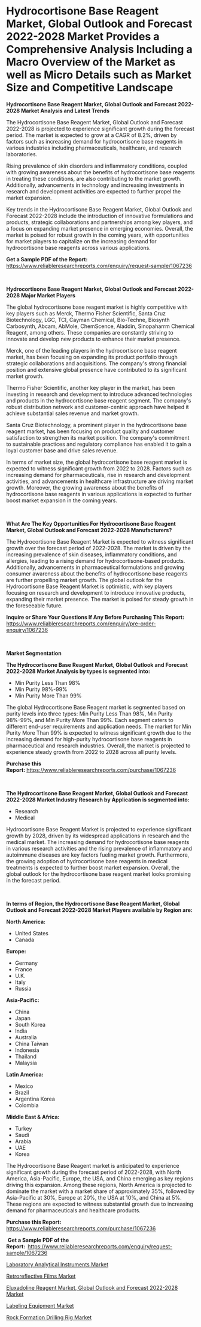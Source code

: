 <p><h1>Hydrocortisone Base Reagent Market, Global Outlook and Forecast 2022-2028 Market Provides a Comprehensive Analysis Including a Macro Overview of the Market as well as Micro Details such as Market Size and Competitive Landscape</h1></p><p><strong>Hydrocortisone Base Reagent Market, Global Outlook and Forecast 2022-2028 Market Analysis and Latest Trends</strong></p>
<p><p>The Hydrocortisone Base Reagent Market, Global Outlook and Forecast 2022-2028 is projected to experience significant growth during the forecast period. The market is expected to grow at a CAGR of 8.2%, driven by factors such as increasing demand for hydrocortisone base reagents in various industries including pharmaceuticals, healthcare, and research laboratories. </p><p>Rising prevalence of skin disorders and inflammatory conditions, coupled with growing awareness about the benefits of hydrocortisone base reagents in treating these conditions, are also contributing to the market growth. Additionally, advancements in technology and increasing investments in research and development activities are expected to further propel the market expansion.</p><p>Key trends in the Hydrocortisone Base Reagent Market, Global Outlook and Forecast 2022-2028 include the introduction of innovative formulations and products, strategic collaborations and partnerships among key players, and a focus on expanding market presence in emerging economies. Overall, the market is poised for robust growth in the coming years, with opportunities for market players to capitalize on the increasing demand for hydrocortisone base reagents across various applications.</p></p>
<p><strong>Get a Sample PDF of the Report:&nbsp;</strong> <a href="https://www.reliableresearchreports.com/enquiry/request-sample/1067236">https://www.reliableresearchreports.com/enquiry/request-sample/1067236</a></p>
<p>&nbsp;</p>
<p><strong>Hydrocortisone Base Reagent Market, Global Outlook and Forecast 2022-2028 Major Market Players</strong></p>
<p><p>The global hydrocortisone base reagent market is highly competitive with key players such as Merck, Thermo Fisher Scientific, Santa Cruz Biotechnology, LGC, TCI, Cayman Chemical, Bio-Techne, Biosynth Carbosynth, Abcam, AbMole, ChemScence, Aladdin, Sinopaharrm Chemical Reagent, among others. These companies are constantly striving to innovate and develop new products to enhance their market presence.</p><p>Merck, one of the leading players in the hydrocortisone base reagent market, has been focusing on expanding its product portfolio through strategic collaborations and acquisitions. The company's strong financial position and extensive global presence have contributed to its significant market growth.</p><p>Thermo Fisher Scientific, another key player in the market, has been investing in research and development to introduce advanced technologies and products in the hydrocortisone base reagent segment. The company's robust distribution network and customer-centric approach have helped it achieve substantial sales revenue and market growth.</p><p>Santa Cruz Biotechnology, a prominent player in the hydrocortisone base reagent market, has been focusing on product quality and customer satisfaction to strengthen its market position. The company's commitment to sustainable practices and regulatory compliance has enabled it to gain a loyal customer base and drive sales revenue.</p><p>In terms of market size, the global hydrocortisone base reagent market is expected to witness significant growth from 2022 to 2028. Factors such as increasing demand for pharmaceuticals, rise in research and development activities, and advancements in healthcare infrastructure are driving market growth. Moreover, the growing awareness about the benefits of hydrocortisone base reagents in various applications is expected to further boost market expansion in the coming years.</p></p>
<p>&nbsp;</p>
<p><strong>What Are The Key Opportunities For Hydrocortisone Base Reagent Market, Global Outlook and Forecast 2022-2028 Manufacturers?</strong></p>
<p><p>The Hydrocortisone Base Reagent Market is expected to witness significant growth over the forecast period of 2022-2028. The market is driven by the increasing prevalence of skin diseases, inflammatory conditions, and allergies, leading to a rising demand for hydrocortisone-based products. Additionally, advancements in pharmaceutical formulations and growing consumer awareness about the benefits of hydrocortisone base reagents are further propelling market growth. The global outlook for the Hydrocortisone Base Reagent Market is optimistic, with key players focusing on research and development to introduce innovative products, expanding their market presence. The market is poised for steady growth in the foreseeable future.</p></p>
<p><strong>Inquire or Share Your Questions If Any Before Purchasing This Report:</strong> <a href="https://www.reliableresearchreports.com/enquiry/pre-order-enquiry/1067236">https://www.reliableresearchreports.com/enquiry/pre-order-enquiry/1067236</a></p>
<p>&nbsp;</p>
<p><strong>Market Segmentation</strong></p>
<p><strong>The Hydrocortisone Base Reagent Market, Global Outlook and Forecast 2022-2028 Market Analysis by types is segmented into:</strong></p>
<p><ul><li>Min Purity Less Than 98%</li><li>Min Purity 98%-99%</li><li>Min Purity More Than 99%</li></ul></p>
<p><p>The global Hydrocortisone Base Reagent market is segmented based on purity levels into three types: Min Purity Less Than 98%, Min Purity 98%-99%, and Min Purity More Than 99%. Each segment caters to different end-user requirements and application needs. The market for Min Purity More Than 99% is expected to witness significant growth due to the increasing demand for high-purity hydrocortisone base reagents in pharmaceutical and research industries. Overall, the market is projected to experience steady growth from 2022 to 2028 across all purity levels.</p></p>
<p><strong>Purchase this Report:&nbsp;</strong><a href="https://www.reliableresearchreports.com/purchase/1067236">https://www.reliableresearchreports.com/purchase/1067236</a></p>
<p>&nbsp;</p>
<p><strong>The Hydrocortisone Base Reagent Market, Global Outlook and Forecast 2022-2028 Market Industry Research by Application is segmented into:</strong></p>
<p><ul><li>Research</li><li>Medical</li></ul></p>
<p><p>Hydrocortisone Base Reagent Market is projected to experience significant growth by 2028, driven by its widespread applications in research and the medical market. The increasing demand for hydrocortisone base reagents in various research activities and the rising prevalence of inflammatory and autoimmune diseases are key factors fueling market growth. Furthermore, the growing adoption of hydrocortisone base reagents in medical treatments is expected to further boost market expansion. Overall, the global outlook for the hydrocortisone base reagent market looks promising in the forecast period.</p></p>
<p>&nbsp;</p>
<p><strong>In terms of Region, the Hydrocortisone Base Reagent Market, Global Outlook and Forecast 2022-2028 Market Players available by Region are:</strong></p>
<p>
    <p> <strong> North America: </strong>
        <ul>
            <li>United States</li>
            <li>Canada</li>
        </ul>
        </p> 
    <p> <strong> Europe: </strong>
        <ul>
            <li>Germany</li>
            <li>France</li>
            <li>U.K.</li>
            <li>Italy</li>
            <li>Russia</li>
        </ul>
        </p> 
    <p> <strong> Asia-Pacific: </strong>
        <ul>
            <li>China</li>
            <li>Japan</li>
            <li>South Korea</li>
            <li>India</li>
            <li>Australia</li>
            <li>China Taiwan</li>
            <li>Indonesia</li>
            <li>Thailand</li>
            <li>Malaysia</li>
        </ul>
        </p> 
    <p> <strong> Latin America: </strong>
        <ul>
            <li>Mexico</li>
            <li>Brazil</li>
            <li>Argentina Korea</li>
            <li>Colombia</li>
        </ul>
        </p> 
    <p> <strong> Middle East & Africa: </strong>
        <ul>
            <li>Turkey</li>
            <li>Saudi</li>
            <li>Arabia</li>
            <li>UAE</li>
            <li>Korea</li>
        </ul>
    </p>
    </p>
<p><p>The Hydrocortisone Base Reagent market is anticipated to experience significant growth during the forecast period of 2022-2028, with North America, Asia-Pacific, Europe, the USA, and China emerging as key regions driving this expansion. Among these regions, North America is projected to dominate the market with a market share of approximately 35%, followed by Asia-Pacific at 30%, Europe at 20%, the USA at 10%, and China at 5%. These regions are expected to witness substantial growth due to increasing demand for pharmaceuticals and healthcare products.</p></p>
<p><strong>Purchase this Report: </strong><a href="https://www.reliableresearchreports.com/purchase/1067236">https://www.reliableresearchreports.com/purchase/1067236</a></p>
<p>&nbsp;<strong>Get a Sample PDF of the Report:&nbsp;&nbsp;</strong><a href="https://www.reliableresearchreports.com/enquiry/request-sample/1067236">https://www.reliableresearchreports.com/enquiry/request-sample/1067236</a></p>
<p><strong></strong></p>
<p><p><a href="https://medium.com/@cierrahayes645/decoding-laboratory-analytical-instruments-market-metrics-market-share-trends-and-growth-99f24d80601e">Laboratory Analytical Instruments Market</a></p><p><a href="https://issuu.com/reportprime-2/docs/retroreflective-films-market-size-2030.pptx">Retroreflective Films Market</a></p><p><a href="https://github.com/gdfhhhj/Market-Research-Report-List-3/blob/main/eluxadoline-reagent-market-global-outlook-and-forecast-2022-2028-market.md">Eluxadoline Reagent Market, Global Outlook and Forecast 2022-2028 Market</a></p><p><a href="https://medium.com/@cierrahayes645/labeling-equipment-market-size-cagr-trends-2024-2030-53f22ad00846">Labeling Equipment Market</a></p><p><a href="https://issuu.com/reportprime-2/docs/rock-formation-drilling-rig-market-size-2030.pptx">Rock Formation Drilling Rig Market</a></p></p>